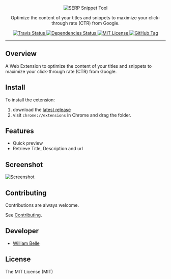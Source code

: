 <p align="center">
  <img alt="SERP Snippet Tool" src="https://raw.githubusercontent.com/williambelle/serp-snippet-tool/master/assets/readme-logo.png">
</p>

<p align="center">
  Optimize the content of your titles and snippets to maximize your click-through rate (CTR) from Google.
</p>

<p align="center">
  <a href="https://travis-ci.org/williambelle/serp-snippet-tool">
    <img alt="Travis Status" src="https://travis-ci.org/williambelle/serp-snippet-tool.svg?branch=master">
  </a>
  <a href="https://david-dm.org/williambelle/serp-snippet-tool">
    <img alt="Dependencies Status" src="https://david-dm.org/williambelle/serp-snippet-tool/status.svg"/>
  </a>
  <a href="https://raw.githubusercontent.com/williambelle/serp-snippet-tool/master/LICENSE">
    <img alt="MIT License" src="https://img.shields.io/badge/license-MIT-blue.svg">
  </a>
  <a href='https://github.com/williambelle/serp-snippet-tool/tags'>
    <img alt="GitHub Tag" src="https://img.shields.io/github/tag/williambelle/serp-snippet-tool.svg" />
  </a>
</p>

---

Overview
--------

A Web Extension to optimize the content of your titles and snippets to maximize
your click-through rate (CTR) from Google.

Install
-------

To install the extension:

1. download the [latest release](https://github.com/williambelle/serp-snippet-tool/releases/latest)
1. visit `chrome://extensions` in Chrome and drag the folder.

Features
--------

* Quick preview
* Retrieve Title, Description and url

Screenshot
----------

![Screenshot](https://raw.github.com/williambelle/serp-snippet-tool/master/doc/screenshot.jpg)

Contributing
------------

Contributions are always welcome.

See [Contributing](CONTRIBUTING.md).

Developer
---------

* [William Belle](https://github.com/williambelle)

License
-------

The MIT License (MIT)
